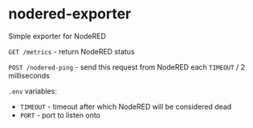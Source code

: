 # nodered-exporter

Simple exporter for NodeRED

`GET /metrics` - return NodeRED status

`POST /nodered-ping` - send this request from NodeRED each `TIMEOUT` / 2 milliseconds


`.env` variables:
- `TIMEOUT` - timeout after which NodeRED will be considered dead
- `PORT` - port to listen onto